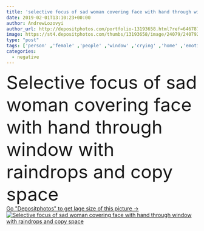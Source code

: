 ```yaml
---
title: 'selective focus of sad woman covering face with hand through window with raindrops and copy space'
date: 2019-02-01T13:10:23+00:00
author: AndrewLozovyi
author_url: http://depositphotos.com/portfolio-13193658.html?ref=64678756
image: https://st4.depositphotos.com/thumbs/13193658/image/24079/240792650/api_thumb_450.jpg?forcejpeg=true
type: "post"
tags: ['person' ,'female' ,'people' ,'window' ,'crying' ,'home' ,'emotions' ,'woman' ,'stress' ,'indoors' ,'loneliness' ,'negative' ,'alone' ,'sad' ,'upset' ,'lonely' ,'Worried' ,'Anxiety' ,'depressed' ,'raindrops' ,'copy space' ,'selective focus' ,'bad mood' ,'touching face' ,'covering face with hand' ]
categories: 
  - negative
---
```

<div aling="center">
            <font size="60"> Selective focus of sad woman covering face with hand through window with raindrops and copy space</font>   
</div>
<div>
    <a href='https://depositphotos.com/240792650/stock-photo-selective-focus-sad-woman-covering.html?ref=64678756' target=_blank > Go "Depositphotos" to get lage size of this picture ->
        <img href='https://depositphotos.com/240792650/stock-photo-selective-focus-sad-woman-covering.html?ref=64678756' src='https://st4.depositphotos.com/13193658/24079/i/950/depositphotos_240792650-stock-photo-selective-focus-sad-woman-covering.jpg?forcejpeg=true' alt='Selective focus of sad woman covering face with hand through window with raindrops and copy space' >
    </a>
</div>
